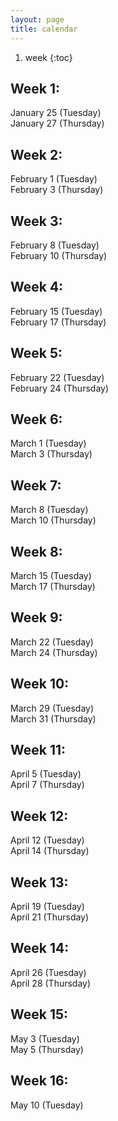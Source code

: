 ```yaml
---
layout: page
title: calendar
---
```


1. week
{:toc}

## Week 1:  

January 25 (Tuesday)  
January 27 (Thursday)  

## Week 2: 

February 1 (Tuesday)  
February 3 (Thursday)  

## Week 3:  

February 8 (Tuesday)  
February 10 (Thursday)  

## Week 4: 

February 15 (Tuesday)  
February 17 (Thursday)  

## Week 5:

February 22 (Tuesday)  
February 24 (Thursday)  

## Week 6: 

March 1 (Tuesday)  
March 3 (Thursday)  

## Week 7:

March 8 (Tuesday)  
March 10 (Thursday)  

## Week 8:

March 15 (Tuesday)  
March 17 (Thursday)  

## Week 9:

March 22 (Tuesday)  
March 24 (Thursday)  

## Week 10: 

March 29 (Tuesday)  
March 31 (Thursday)  

## Week 11: 

April 5 (Tuesday)  
April 7 (Thursday)  

## Week 12:  

April 12 (Tuesday)  
April 14 (Thursday)  

## Week 13: 

April 19 (Tuesday)  
April 21 (Thursday)  

## Week 14: 

April 26 (Tuesday)  
April 28 (Thursday)  

## Week 15: 

May 3 (Tuesday)  
May 5 (Thursday)  

## Week 16: 

May 10 (Tuesday)  

